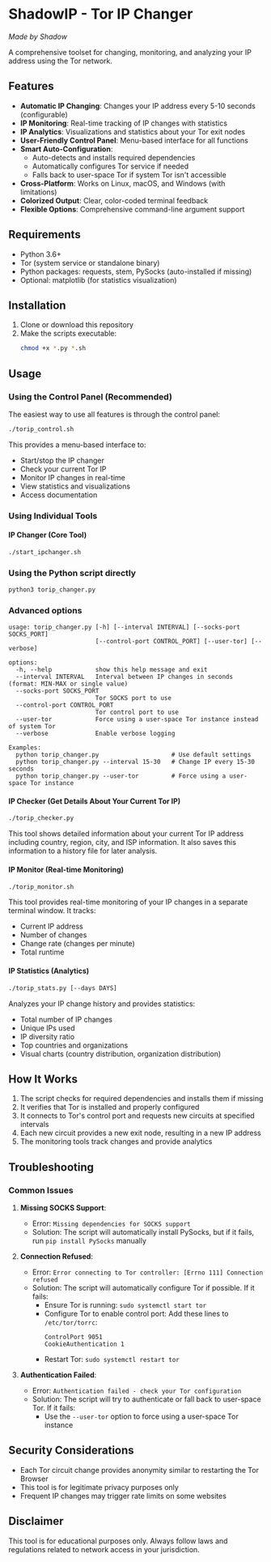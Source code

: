 # ShadowIP - Tor IP Changer

*Made by Shadow*

A comprehensive toolset for changing, monitoring, and analyzing your IP address using the Tor network.

## Features

- **Automatic IP Changing**: Changes your IP address every 5-10 seconds (configurable)
- **IP Monitoring**: Real-time tracking of IP changes with statistics
- **IP Analytics**: Visualizations and statistics about your Tor exit nodes
- **User-Friendly Control Panel**: Menu-based interface for all functions
- **Smart Auto-Configuration**: 
  - Auto-detects and installs required dependencies
  - Automatically configures Tor service if needed
  - Falls back to user-space Tor if system Tor isn't accessible
- **Cross-Platform**: Works on Linux, macOS, and Windows (with limitations)
- **Colorized Output**: Clear, color-coded terminal feedback
- **Flexible Options**: Comprehensive command-line argument support

## Requirements

- Python 3.6+
- Tor (system service or standalone binary)
- Python packages: requests, stem, PySocks (auto-installed if missing)
- Optional: matplotlib (for statistics visualization)

## Installation

1. Clone or download this repository
2. Make the scripts executable:
   ```bash
   chmod +x *.py *.sh
   ```

## Usage

### Using the Control Panel (Recommended)

The easiest way to use all features is through the control panel:

```bash
./torip_control.sh
```

This provides a menu-based interface to:
- Start/stop the IP changer
- Check your current Tor IP
- Monitor IP changes in real-time
- View statistics and visualizations
- Access documentation

### Using Individual Tools

#### IP Changer (Core Tool)

```bash
./start_ipchanger.sh
```

### Using the Python script directly

```bash
python3 torip_changer.py
```

### Advanced options

```
usage: torip_changer.py [-h] [--interval INTERVAL] [--socks-port SOCKS_PORT]
                        [--control-port CONTROL_PORT] [--user-tor] [--verbose]

options:
  -h, --help            show this help message and exit
  --interval INTERVAL   Interval between IP changes in seconds (format: MIN-MAX or single value)
  --socks-port SOCKS_PORT
                        Tor SOCKS port to use
  --control-port CONTROL_PORT
                        Tor control port to use
  --user-tor            Force using a user-space Tor instance instead of system Tor
  --verbose             Enable verbose logging

Examples:
  python torip_changer.py                    # Use default settings
  python torip_changer.py --interval 15-30   # Change IP every 15-30 seconds
  python torip_changer.py --user-tor         # Force using a user-space Tor instance
```

#### IP Checker (Get Details About Your Current Tor IP)

```bash
./torip_checker.py
```

This tool shows detailed information about your current Tor IP address including country, region, city, and ISP information. It also saves this information to a history file for later analysis.

#### IP Monitor (Real-time Monitoring)

```bash
./torip_monitor.sh
```

This tool provides real-time monitoring of your IP changes in a separate terminal window. It tracks:
- Current IP address
- Number of changes
- Change rate (changes per minute)
- Total runtime

#### IP Statistics (Analytics)

```bash
./torip_stats.py [--days DAYS]
```

Analyzes your IP change history and provides statistics:
- Total number of IP changes
- Unique IPs used
- IP diversity ratio
- Top countries and organizations
- Visual charts (country distribution, organization distribution)

## How It Works

1. The script checks for required dependencies and installs them if missing
2. It verifies that Tor is installed and properly configured
3. It connects to Tor's control port and requests new circuits at specified intervals
4. Each new circuit provides a new exit node, resulting in a new IP address
5. The monitoring tools track changes and provide analytics

## Troubleshooting

### Common Issues

1. **Missing SOCKS Support**:
   - Error: `Missing dependencies for SOCKS support`
   - Solution: The script will automatically install PySocks, but if it fails, run `pip install PySocks` manually

2. **Connection Refused**:
   - Error: `Error connecting to Tor controller: [Errno 111] Connection refused`
   - Solution: The script will automatically configure Tor if possible. If it fails:
     - Ensure Tor is running: `sudo systemctl start tor`
     - Configure Tor to enable control port: Add these lines to `/etc/tor/torrc`:
       ```
       ControlPort 9051
       CookieAuthentication 1
       ```
     - Restart Tor: `sudo systemctl restart tor`

3. **Authentication Failed**:
   - Error: `Authentication failed - check your Tor configuration`
   - Solution: The script will try to authenticate or fall back to user-space Tor. If it fails:
     - Use the `--user-tor` option to force using a user-space Tor instance

## Security Considerations

- Each Tor circuit change provides anonymity similar to restarting the Tor Browser
- This tool is for legitimate privacy purposes only
- Frequent IP changes may trigger rate limits on some websites

## Disclaimer

This tool is for educational purposes only. Always follow laws and regulations related to network access in your jurisdiction.
